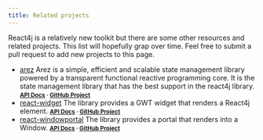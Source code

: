 ```yaml
---
title: Related projects
---
```


React4j is a relatively new toolkit but there are some other resources and related projects.
This list will hopefully grap over time. Feel free to submit a pull request to add new projects
to this page.

* [arez](https://github.com/arez/arez) Arez is a simple, efficient and scalable state management library
  powered by a transparent functional reactive programming core. It is the state management library that
  has the best support in the react4j library.
  <span style="font-size: smaller">**[API Docs](https://arez.github.io/api) · [GitHub Project](https://github.com/arez/arez)**</span>
* [react-widget](https://github.com/react4j/react4j-widget) The library provides a GWT widget that
  renders a React4j element.
  <span style="font-size: smaller">**[API Docs](https://react4j.github.io/widget) · [GitHub Project](https://github.com/react4j/react4j-widget)**</span>
* [react-windowportal](https://github.com/react4j/react4j-windowportal) The library provides a portal that
  renders into a Window.
  <span style="font-size: smaller">**[API Docs](https://react4j.github.io/windowportal) · [GitHub Project](https://github.com/react4j/react4j-windowportal)**</span>
